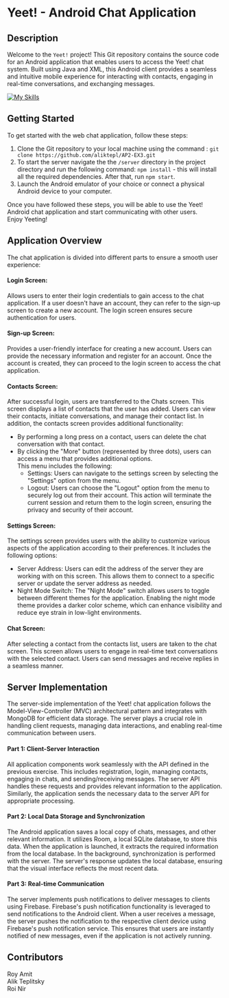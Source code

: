 # Yeet! - Android Chat Application
  
## Description
Welcome to the `Yeet!` project! This Git repository contains the source code for an Android application that enables users to access the Yeet! chat system. Built using Java and XML, this Android client provides a seamless and intuitive mobile experience for interacting with contacts, engaging in real-time conversations, and exchanging messages.   

[![My Skills](https://skills.thijs.gg/icons?i=java,mongodb,firebase&theme=light)](https://skills.thijs.gg)

## Getting Started
To get started with the web chat application, follow these steps:  
1. Clone the Git repository to your local machine using the command : `git clone https://github.com/aliktepl/AP2-EX3.git`  
2. To start the server navigate the the `/server` directory in the project directory and run the following command: `npm install` - this will install all the required dependencies. After that, run `npm start`.    
3. Launch the Android emulator of your choice or connect a physical Android device to your computer.

Once you have followed these steps, you will be able to use the Yeet! Android chat application and start communicating with other users.  
Enjoy Yeeting!  

## Application Overview
The chat application is divided into different parts to ensure a smooth user experience:  

#### Login Screen:  
Allows users to enter their login credentials to gain access to the chat application. If a user doesn't have an account, they can refer to the sign-up screen to create a new account. The login screen ensures secure authentication for users. 
#### Sign-up Screen:  
Provides a user-friendly interface for creating a new account. Users can provide the necessary information and register for an account. Once the account is created, they can proceed to the login screen to access the chat application.
#### Contacts Screen:  
After successful login, users are transferred to the Chats screen. This screen displays a list of contacts that the user has added. Users can view their contacts, initiate conversations, and manage their contact list. In addition, the contacts screen provides additional functionality:
  - By performing a long press on a contact, users can delete the chat conversation with that contact.
  - By clicking the "More" button (represented by three dots), users can access a menu that provides additional options.   
This menu includes the following:
    * Settings: Users can navigate to the settings screen by selecting the "Settings" option from the menu.
    * Logout: Users can choose the "Logout" option from the menu to securely log out from their account. This action will terminate the current session and return them to the login screen, ensuring the privacy and security of their account.
#### Settings Screen:
The settings screen provides users with the ability to customize various aspects of the application according to their preferences. It includes the following options:  
* Server Address: Users can edit the address of the server they are working with on this screen. This allows them to connect to a specific server or update the server address as needed.
* Night Mode Switch: The "Night Mode" switch allows users to toggle between different themes for the application. Enabling the night mode theme provides a darker color scheme, which can enhance visibility and reduce eye strain in low-light environments. 
#### Chat Screen:  
After selecting a contact from the contacts list, users are taken to the chat screen. This screen allows users to engage in real-time text conversations with the selected contact. Users can send messages and receive replies in a seamless manner. 

## Server Implementation
The server-side implementation of the Yeet! chat application follows the Model-View-Controller (MVC) architectural pattern and integrates with MongoDB for efficient data storage. The server plays a crucial role in handling client requests, managing data interactions, and enabling real-time communication between users.  

#### Part 1: Client-Server Interaction  
All application components work seamlessly with the API defined in the previous exercise. This includes registration, login, managing contacts, engaging in chats, and sending/receiving messages. The server API handles these requests and provides relevant information to the application. Similarly, the application sends the necessary data to the server API for appropriate processing.  
#### Part 2: Local Data Storage and Synchronization  
The Android application saves a local copy of chats, messages, and other relevant information. It utilizes Room, a local SQLite database, to store this data. When the application is launched, it extracts the required information from the local database. In the background, synchronization is performed with the server. The server's response updates the local database, ensuring that the visual interface reflects the most recent data.  
#### Part 3: Real-time Communication
The server implements push notifications to deliver messages to clients using Firebase. Firebase's push notification functionality is leveraged to send notifications to the Android client. When a user receives a message, the server pushes the notification to the respective client device using Firebase's push notification service. This ensures that users are instantly notified of new messages, even if the application is not actively running.  

## Contributors
Roy Amit  
Alik Teplitsky  
Roi Nir

